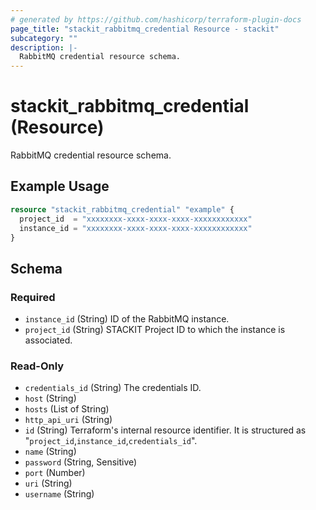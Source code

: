 ```yaml
---
# generated by https://github.com/hashicorp/terraform-plugin-docs
page_title: "stackit_rabbitmq_credential Resource - stackit"
subcategory: ""
description: |-
  RabbitMQ credential resource schema.
---
```


# stackit_rabbitmq_credential (Resource)

RabbitMQ credential resource schema.

## Example Usage

```terraform
resource "stackit_rabbitmq_credential" "example" {
  project_id  = "xxxxxxxx-xxxx-xxxx-xxxx-xxxxxxxxxxxx"
  instance_id = "xxxxxxxx-xxxx-xxxx-xxxx-xxxxxxxxxxxx"
}
```

<!-- schema generated by tfplugindocs -->
## Schema

### Required

- `instance_id` (String) ID of the RabbitMQ instance.
- `project_id` (String) STACKIT Project ID to which the instance is associated.

### Read-Only

- `credentials_id` (String) The credentials ID.
- `host` (String)
- `hosts` (List of String)
- `http_api_uri` (String)
- `id` (String) Terraform's internal resource identifier. It is structured as "`project_id`,`instance_id`,`credentials_id`".
- `name` (String)
- `password` (String, Sensitive)
- `port` (Number)
- `uri` (String)
- `username` (String)
